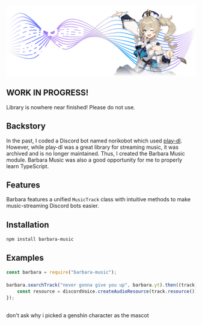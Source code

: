 <img src="./images/Banner.png">

## WORK IN PROGRESS!

Library is nowhere near finished! Please do not use.

## Backstory

In the past, I coded a Discord bot named norikobot which used [play-dl](https://github.com/play-dl/play-dl). However, while play-dl was a great library for streaming music, it was archived and is no longer maintained. Thus, I created the Barbara Music module. Barbara Music was also a good opportunity for me to properly learn TypeScript.

## Features

Barbara features a unified `MusicTrack` class with intuitive methods to make music-streaming Discord bots easier.

## Installation
```
npm install barbara-music
```

## Examples

```js
const barbara = require("barbara-music");

barbara.searchTrack("never gonna give you up", barbara.yt).then((track) => {
	const resource = discordVoice.createAudioResource(track.resource());
});
```

<br>
don't ask why i picked a genshin character as the mascot
